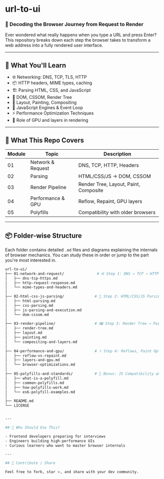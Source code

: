 # url-to-ui  
### 🚀 Decoding the Browser Journey from Request to Render

Ever wondered what really happens when you type a URL and press Enter?  
This repository breaks down each step the browser takes to transform a web address into a fully rendered user interface.

---

## 📘 What You'll Learn

- 🌐 Networking: DNS, TCP, TLS, HTTP
- 📦 HTTP headers, MIME types, caching
- 🏗️ Parsing HTML, CSS, and JavaScript
- 🌳 DOM, CSSOM, Render Tree
- 🧮 Layout, Painting, Compositing
- 🧠 JavaScript Engines & Event Loop
- ⚡ Performance Optimization Techniques
- 🎨 Role of GPU and layers in rendering

---

## 🚀 What This Repo Covers

| Module | Topic | Description |
|--------|-------|-------------|
| 01 | Network & Request | DNS, TCP, HTTP, Headers |
| 02 | Parsing | HTML/CSS/JS → DOM, CSSOM |
| 03 | Render Pipeline | Render Tree, Layout, Paint, Composite |
| 04 | Performance & GPU | Reflow, Repaint, GPU layers |
| 05 | Polyfills | Compatibility with older browsers |

---

## 📦 Folder-wise Structure

Each folder contains detailed `.md` files and diagrams explaining the internals of browser mechanics. You can study these in order or jump to the part you're most interested in.


```bash
url-to-ui/
├── 01-network-and-request/               # 🌐 Step 1: DNS → TCP → HTTP → Response
│   ├── dns-tcp-https.md
│   ├── http-request-response.md
│   └── mime-types-and-headers.md
│
├── 02-html-css-js-parsing/              # 📄 Step 2: HTML/CSS/JS Parsing
│   ├── html-parsing.md
│   ├── css-parsing.md
│   ├── js-parsing-and-execution.md
│   └── dom-cssom.md
│
├── 03-render-pipeline/                  # 🖼️ Step 3: Render Tree → Paint → Composite
│   ├── render-tree.md
│   ├── layout.md
│   ├── painting.md
│   └── compositing-and-layers.md
│
├── 04-performance-and-gpu/              # ⚡ Step 4: Reflows, Paint Optimizations, GPU
│   ├── reflow-vs-repaint.md
│   ├── layers-and-gpu.md
│   └── browser-optimizations.md
│
├── 05-polyfills-and-standards/          # 🧠 Bonus: JS Compatibility and Polyfills
│   ├── what-is-a-polyfill.md
│   ├── common-polyfills.md
│   ├── how-polyfills-work.md
│   └── es6-polyfill-examples.md
│
├── README.md
└── LICENSE


---

## 🧩 Who Should Use This?

- Frontend developers preparing for interviews
- Engineers building high-performance UIs
- Curious learners who want to master browser internals

---

## 🙌 Contribute / Share

Feel free to fork, star ⭐, and share with your dev community.

